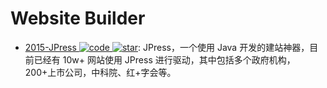# Website Builder

- [2015-JPress ![code](https://martrix-usa.oss-accelerate.aliyuncs.com/logo/code.svg) ![star](https://img.shields.io/github/stars/JPressProjects/jpress)](https://github.com/JPressProjects/jpress): JPress，一个使用 Java 开发的建站神器，目前已经有 10w+ 网站使用 JPress 进行驱动，其中包括多个政府机构，200+上市公司，中科院、红+字会等。

